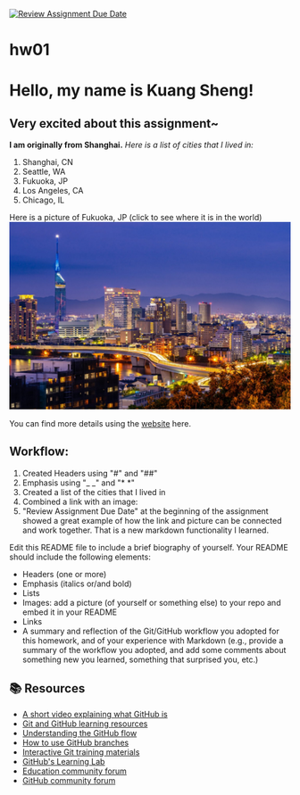 [![Review Assignment Due Date](https://classroom.github.com/assets/deadline-readme-button-24ddc0f5d75046c5622901739e7c5dd533143b0c8e959d652212380cedb1ea36.svg)](https://classroom.github.com/a/bEPlIkIB)
# hw01

# Hello, my name is Kuang Sheng!
## Very excited about this assignment~

__I am originally from Shanghai.__
_Here is a list of cities that I lived in:_

1. Shanghai, CN
2. Seattle, WA
3. Fukuoka, JP
4. Los Angeles, CA
5. Chicago, IL

Here is a picture of Fukuoka, JP (click to see where it is in the world)
[![Fukuoka Picture](fukuoka_pic.jpg)](https://www.google.com/maps/place/Fukuoka,+Japan/@33.6501075,129.9342976,10z/data=!3m1!4b1!4m6!3m5!1s0x3541eda1e9848429:0xf60a729936398783!8m2!3d33.5901838!4d130.4016888!16zL20vMGdxa2Q?entry=ttu)

You can find more details using the [website](https://en.japantravel.com/fukuoka) here.

## Workflow:
1. Created Headers using "#" and "##"
2. Emphasis using "_ _" and "* *"
3. Created a list of the cities that I lived in
4. Combined a link with an image:
5. "Review Assignment Due Date" at the beginning of the assignment showed a great example of how the link and picture can be connected and work together. That is a new markdown functionality I learned.


Edit this README file to include a brief biography of yourself. Your README should include the following elements:
* Headers (one or more)
* Emphasis (italics or/and bold)
* Lists
* Images: add a picture (of yourself or something else) to your repo and embed it in your README
* Links
* A summary and reflection of the Git/GitHub workflow you adopted for this homework, and of your experience with Markdown (e.g., provide a summary of the workflow you adopted, and add some comments about something new you learned, something that surprised you, etc.)



## 📚  Resources 
* [A short video explaining what GitHub is](https://www.youtube.com/watch?v=w3jLJU7DT5E&feature=youtu.be) 
* [Git and GitHub learning resources](https://docs.github.com/en/github/getting-started-with-github/git-and-github-learning-resources) 
* [Understanding the GitHub flow](https://guides.github.com/introduction/flow/)
* [How to use GitHub branches](https://www.youtube.com/watch?v=H5GJfcp3p4Q&feature=youtu.be)
* [Interactive Git training materials](https://githubtraining.github.io/training-manual/#/01_getting_ready_for_class)
* [GitHub's Learning Lab](https://lab.github.com/)
* [Education community forum](https://education.github.community/)
* [GitHub community forum](https://github.community/)
